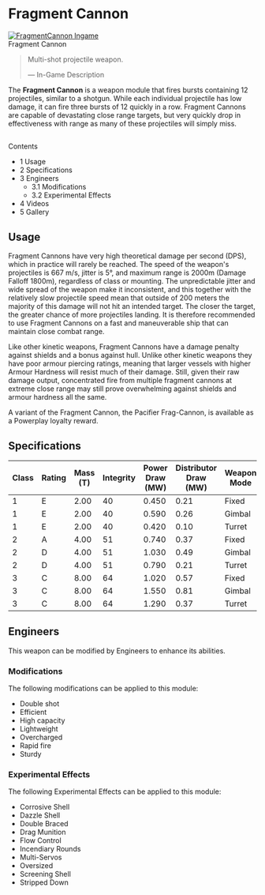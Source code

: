 # Fragment Cannon
[![FragmentCannon Ingame](https://static.wikia.nocookie.net/elite-dangerous/images/c/cc/FragmentCannon_Ingame.png/revision/latest/scale-to-width-down/300?cb=20150112035826)](https://static.wikia.nocookie.net/elite-dangerous/images/c/cc/FragmentCannon_Ingame.png/revision/latest?cb=20150112035826) 	 		 			 		 		 		 			
Fragment Cannon
 		 	 

> 
> 
> Multi-shot projectile weapon.
> 
> 
> — In-Game Description
> 

The **Fragment Cannon** is a weapon module that fires bursts containing 12 projectiles, similar to a shotgun. While each individual projectile has low damage, it can fire three bursts of 12 quickly in a row. Fragment Cannons are capable of devastating close range targets, but very quickly drop in effectiveness with range as many of these projectiles will simply miss. 

## 

Contents

- 1 Usage
- 2 Specifications
- 3 Engineers
    - 3.1 Modifications
    - 3.2 Experimental Effects
- 4 Videos
- 5 Gallery

## Usage

Fragment Cannons have very high theoretical damage per second (DPS), which in practice will rarely be reached. The speed of the weapon's projectiles is 667 m/s, jitter is 5°, and maximum range is 2000m (Damage Falloff 1800m), regardless of class or mounting. The unpredictable jitter and wide spread of the weapon make it inconsistent, and this together with the relatively slow projectile speed mean that outside of 200 meters the majority of this damage will not hit an intended target. The closer the target, the greater chance of more projectiles landing. It is therefore recommended to use Fragment Cannons on a fast and maneuverable ship that can maintain close combat range.

Like other kinetic weapons, Fragment Cannons have a damage penalty against shields and a bonus against hull. Unlike other kinetic weapons they have poor armour piercing ratings, meaning that larger vessels with higher Armour Hardness will resist much of their damage. Still, given their raw damage output, concentrated fire from multiple fragment cannons at extreme close range may still prove overwhelming against shields and armour hardness all the same. 

A variant of the Fragment Cannon, the Pacifier Frag-Cannon, is available as a Powerplay loyalty reward.

## Specifications

| Class | Rating | Mass<br>(T) | Integrity | Power<br>Draw (MW) | Distributor<br>Draw (MW) | Weapon<br>Mode | Damage<br>Type | Damage | Armour<br>Piercing | ROF/s | DPS | Thermal<br>Load/s | Ammo<br>Clip Size | Ammo<br>Maximum | Value<br>(CR) |
| --- | --- | --- | --- | --- | --- | --- | --- | --- | --- | --- | --- | --- | --- | --- | --- |
| 1 | E | 2.00 | 40 | 0.450 | 0.21 | Fixed | Kinetic | 1.40 | 20 | 5.60 | 95.30 | 0.40 | 3 | 180 | 36,000 |
| 1 | E | 2.00 | 40 | 0.590 | 0.26 | Gimbal | Kinetic | 1.00 | 20 | 5.90 | 71.30 | 0.40 | 3 | 180 | 54,720 |
| 1 | E | 2.00 | 40 | 0.420 | 0.10 | Turret | Kinetic | 0.70 | 20 | 4.80 | 39.40 | 0.20 | 3 | 180 | 182,400 |
| 2 | A | 4.00 | 51 | 0.740 | 0.37 | Fixed | Kinetic | 3.00 | 30 | 5.00 | 179.10 | 0.70 | 3 | 180 | 291,840 |
| 2 | D | 4.00 | 51 | 1.030 | 0.49 | Gimbal | Kinetic | 2.30 | 30 | 5.30 | 143.60 | 0.80 | 3 | 180 | 437,760 |
| 2 | D | 4.00 | 51 | 0.790 | 0.21 | Turret | Kinetic | 1.70 | 30 | 4.30 | 87.10 | 0.40 | 3 | 180 | 1,459,200 |
| 3 | C | 8.00 | 64 | 1.020 | 0.57 | Fixed | Kinetic | 4.60 | 45 | 4.50 | 249.30 | 1.10 | 3 | 180 | 1,167,360 |
| 3 | C | 8.00 | 64 | 1.550 | 0.81 | Gimbal | Kinetic | 3.80 | 45 | 4.80 | 215.40 | 1.40 | 3 | 180 | 1,751,040 |
| 3 | C | 8.00 | 64 | 1.290 | 0.37 | Turret | Kinetic | 3.00 | 45 | 4.00 | 143.30 | 0.70 | 3 | 180 | 5,836,800 |

## Engineers

This weapon can be modified by Engineers to enhance its abilities.

### Modifications

The following modifications can be applied to this module:

- Double shot
- Efficient
- High capacity
- Lightweight
- Overcharged
- Rapid fire
- Sturdy

### Experimental Effects

The following Experimental Effects can be applied to this module:

- Corrosive Shell
- Dazzle Shell
- Double Braced
- Drag Munition
- Flow Control
- Incendiary Rounds
- Multi-Servos
- Oversized
- Screening Shell
- Stripped Down